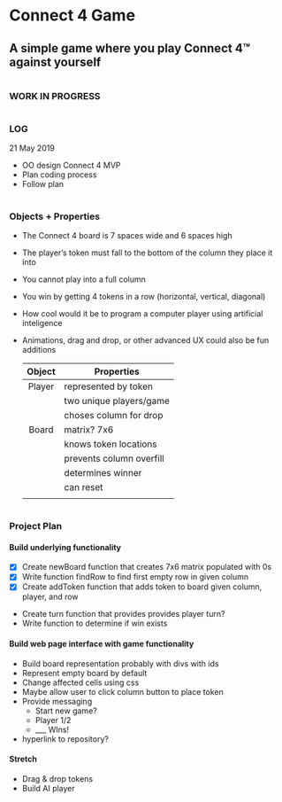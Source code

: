 # Connect 4 Game

## A simple game where you play Connect 4™ against yourself

#

### WORK IN PROGRESS

#

### LOG

21 May 2019

- OO design Connect 4 MVP
- Plan coding process
- Follow plan

#

### Objects + Properties

- The Connect 4 board is 7 spaces wide and 6 spaces high
- The player’s token must fall to the bottom of the column they place it into
- You cannot play into a full column
- You win by getting 4 tokens in a row (horizontal, vertical, diagonal)
- How cool would it be to program a computer player using artificial inteligence
- Animations, drag and drop, or other advanced UX could also be fun additions

  | Object | Properties               |
  | :----: | ------------------------ |
  | Player | represented by token     |
  |        | two unique players/game  |
  |        | choses column for drop   |
  | Board  | matrix? 7x6              |
  |        | knows token locations    |
  |        | prevents column overfill |
  |        | determines winner        |
  |        | can reset                |
  |        |                          |

#

### Project Plan

#### Build underlying functionality

- [x] Create newBoard function that creates 7x6 matrix populated with 0s
- [x] Write function findRow to find first empty row in given column
- [x] Create addToken function that adds token to board given column, player, and row
- Create turn function that provides provides player turn?
- Write function to determine if win exists

#### Build web page interface with game functionality

- Build board representation probably with divs with ids
- Represent empty board by default
- Change affected cells using css
- Maybe allow user to click column button to place token
- Provide messaging
  - Start new game?
  - Player 1/2
  - \_\_\_ WIns!
- hyperlink to repository?

#### Stretch

- Drag & drop tokens
- Build AI player
